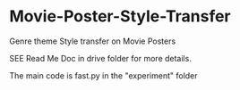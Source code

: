 # Movie-Poster-Style-Transfer
Genre theme Style transfer on Movie Posters

SEE Read Me Doc in drive folder for more details. 

The main code is fast.py in the "experiment" folder
